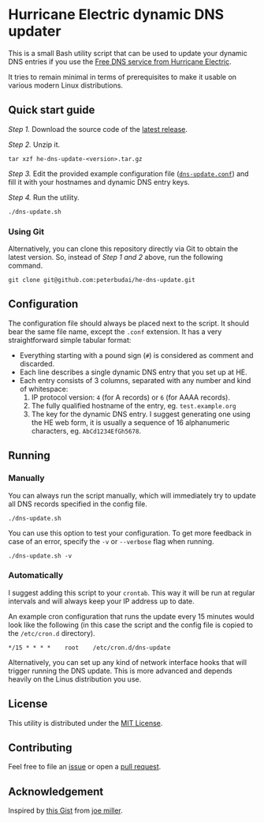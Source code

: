 # Hurricane Electric dynamic DNS updater

This is a small Bash utility script that can be used to update your dynamic DNS entries if you use the [Free DNS service from Hurricane Electric](https://dns.he.net/).

It tries to remain minimal in terms of prerequisites to make it usable on various modern Linux distributions.

## Quick start guide

_Step 1._ Download the source code of the [latest release](https://github.com/peterbudai/he-dns-update/releases/latest).

_Step 2._ Unzip it.

    tar xzf he-dns-update-<version>.tar.gz

_Step 3._ Edit the provided example configuration file ([`dns-update.conf`](dns-update.conf)) and fill it with your hostnames and dynamic DNS entry keys.

_Step 4._ Run the utility.

    ./dns-update.sh

### Using Git

Alternatively, you can clone this repository directly via Git to obtain the latest version. So, instead of _Step 1 and 2_ above, run the following command.

    git clone git@github.com:peterbudai/he-dns-update.git

## Configuration

The configuration file should always be placed next to the script. It should bear the same file name, except the `.conf` extension. It has a very straightforward simple tabular format:

* Everything starting with a pound sign (`#`) is considered as comment and discarded.
* Each line describes a single dynamic DNS entry that you set up at HE.
* Each entry consists of 3 columns, separated with any number and kind of whitespace:
    1. IP protocol version: `4` (for A records) or `6` (for AAAA records). 
    2. The fully qualified hostname of the entry, eg. `test.example.org`
    3. The key for the dynamic DNS entry. I suggest generating one using the HE web form, it is usually a sequence of 16 alphanumeric characters, eg. `AbCd1234EfGh5678`.

## Running

### Manually

You can always run the script manually, which will immediately try to update all DNS records specified in the config file.

    ./dns-update.sh

You can use this option to test your configuration. To get more feedback in case of an error, specify the `-v` or `--verbose` flag when running.

    ./dns-update.sh -v

### Automatically

I suggest adding this script to your `crontab`. This way it will be run at regular intervals and will always keep your IP address up to date.

An example cron configuration that runs the update every 15 minutes would look like the following (in this case the script and the config file is copied to the `/etc/cron.d` directory).

    */15 * * * *    root    /etc/cron.d/dns-update

Alternatively, you can set up any kind of network interface hooks that will trigger running the DNS update. This is more advanced and depends heavily on the Linus distribution you use.

License
-------

This utility is distributed under the [MIT License](LICENSE.md).

Contributing
------------

Feel free to file an [issue](https://github.com/peterbudai/he-dns-update/issues) or open a [pull request](https://github.com/peterbudai/he-dns-update/pulls).

Acknowledgement
---------------

Inspired by [this Gist](https://gist.github.com/joemiller/9fcbf1c953a8ed1095e95fe4396cec4a) from [joe miller](https://github.com/joemiller).